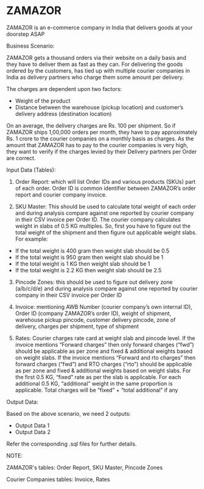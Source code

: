 # ZAMAZOR
ZAMAZOR is an e-commerce company in India that delivers goods at your doorstep ASAP

Business Scenario:

ZAMAZOR  gets a thousand orders via their website on a daily basis and they have to deliver them as fast as they can. 
For delivering the goods ordered by the customers, has tied up with multiple courier companies in India as delivery partners who charge them some amount per delivery.

The charges are dependent upon two factors:
- Weight of the product
- Distance between the warehouse (pickup location) and customer’s delivery address (destination location)

On an average, the delivery charges are Rs. 100 per shipment. 
So if ZAMAZOR ships 1,00,000 orders per month, they have to pay approximately Rs. 1 crore to the courier companies on a monthly basis as charges.
As the amount that ZAMAZOR has to pay to the courier companies is very high, they want to verify if the charges levied by their Delivery partners per Order are correct.

Input Data (Tables):
1. Order Report:
which will list Order IDs and various products (SKUs) part of each order.
Order ID is common identifier between ZAMAZOR’s order report and courier company invoice.

2. SKU Master:
This should be used to calculate total weight of each order and during analysis compare against one reported by courier company in their CSV invoice per Order ID. 
The courier company calculates weight in slabs of 0.5 KG multiples.
So, first you have to figure out the total weight of the shipment and then figure out applicable weight slabs. 
For example: 
- If the total weight is 400 gram then weight slab should be 0.5
- If the total weight is 950 gram then weight slab should be 1
- If the total weight is 1 KG then weight slab should be 1
- If the total weight is 2.2 KG then weight slab should be 2.5

3. Pincode Zones:
this should be used to figure out delivery zone (a/b/c/d/e) and during analysis compare against one reported by courier company in their CSV invoice per Order ID

4. Invoice:
mentioning AWB Number (courier company’s own internal ID), Order ID (company ZAMAZOR’s order ID), weight of shipment, warehouse pickup pincode, 
customer delivery pincode, zone of delivery, charges per shipment, type of shipment

5. Rates:
Courier charges rate card at weight slab and pincode level. 
If the invoice mentions “Forward charges” then only forward charges (“fwd”) should be applicable as per zone and fixed & additional weights based on weight slabs. 
If the invoice mentions “Forward and rto charges” then forward charges (“fwd”) and 
RTO charges (“rto”) should be applicable as per zone and fixed & additional weights based on weight slabs.
For the first 0.5 KG, “fixed” rate as per the slab is applicable. 
For each additional 0.5 KG, “additional” weight in the same proportion is applicable. Total charges will be “fixed” + “total additional” if any

Output Data:

Based on the above scenario, we need 2 outputs:
- Output Data 1
- Output Data 2

Refer the corresponding .sql files for further details.

NOTE: 

ZAMAZOR's tables: Order Report, SKU Master, Pincode Zones 

Courier Companies tables: Invoice, Rates

